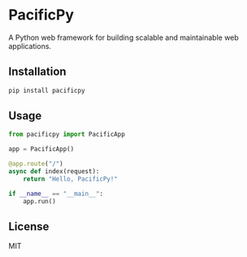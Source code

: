# PacificPy

A Python web framework for building scalable and maintainable web applications.

## Installation

```bash
pip install pacificpy
```

## Usage

```python
from pacificpy import PacificApp

app = PacificApp()

@app.route("/")
async def index(request):
    return "Hello, PacificPy!"

if __name__ == "__main__":
    app.run()
```

## License

MIT